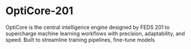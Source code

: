# OptiCore-201
OptiCore is the central intelligence engine designed by FEDS 201 to supercharge machine learning workflows with precision, adaptability, and speed. Built to streamline training pipelines, fine-tune models
